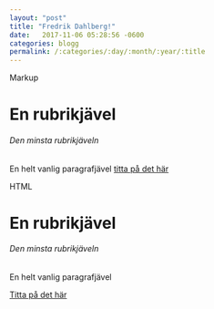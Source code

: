 ```yaml
---
layout: "post"
title: "Fredrik Dahlberg!"
date:   2017-11-06 05:28:56 -0600
categories: blogg
permalink: /:categories/:day/:month/:year/:title
---
```

Markup

# En rubrikjävel
###### Den minsta rubrikjäveln
En helt vanlig paragrafjävel
[titta på det här](www.google.se)

HTML

<h1>En rubrikjävel</h1>
<h6>Den minsta rubrikjäveln</h6>
<p>En helt vanlig paragrafjävel</p>
<a href="www.google.se">Titta på det här</a>